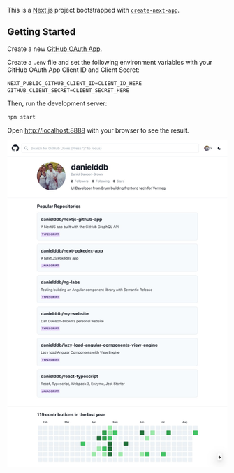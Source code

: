 This is a [Next.js](https://nextjs.org/) project bootstrapped with [`create-next-app`](https://github.com/vercel/next.js/tree/canary/packages/create-next-app).

## Getting Started

Create a new [GitHub OAuth App](https://developer.github.com/apps/building-oauth-apps/creating-an-oauth-app/).

Create a `.env` file and set the following environment variables with your GitHub OAuth App Client ID and Client Secret:

```
NEXT_PUBLIC_GITHUB_CLIENT_ID=CLIENT_ID_HERE
GITHUB_CLIENT_SECRET=CLIENT_SECRET_HERE
```

Then, run the development server:

```bash
npm start
```

Open [http://localhost:8888](http://localhost:8888) with your browser to see the result.

![App screenshot](https://github.com/danielddb/nextjs-github-app/blob/master/app.png)
